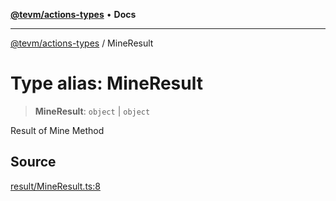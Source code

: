 [**@tevm/actions-types**](../README.md) • **Docs**

***

[@tevm/actions-types](../globals.md) / MineResult

# Type alias: MineResult

> **MineResult**: `object` \| `object`

Result of Mine Method

## Source

[result/MineResult.ts:8](https://github.com/evmts/tevm-monorepo/blob/main/packages/actions-types/src/result/MineResult.ts#L8)
